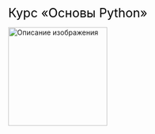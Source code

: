 <a href="https://karpov.courses/pythonzero?_gl=1*1wbptwf*_ga*MzY3MzU4ODAxLjE3MzMxNjQxNzU.*_ga_DZP7KEXCQQ*MTc0MjEyOTI1OC4xNjYuMS4xNzQyMTMyMjE4LjMyLjAuMA.." 
   style="color: black !important; font-size: 25px !important; text-decoration: none !important;">
   Курс «Основы Python»
</a>     

<img src="https://optim.tildacdn.com/tild6134-3435-4533-a664-623363396633/-/format/webp/Group_481805-2.png.webp" 
     alt="Описание изображения" 
     width="200" 
     height="200">
